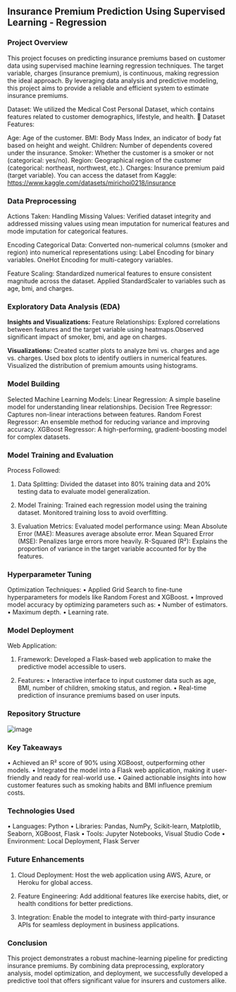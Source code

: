 ## Insurance Premium Prediction Using Supervised Learning - Regression


### Project Overview
This project focuses on predicting insurance premiums based on customer data using supervised machine learning regression techniques. The target variable, charges (insurance premium), is continuous, making regression the ideal approach. By leveraging data analysis and predictive modeling, this project aims to provide a reliable and efficient system to estimate insurance premiums.

Dataset: 
We utilized the Medical Cost Personal Dataset, which contains features related to customer demographics, lifestyle, and health.
📂 Dataset Features:

Age: Age of the customer.
BMI: Body Mass Index, an indicator of body fat based on height and weight.
Children: Number of dependents covered under the insurance.
Smoker: Whether the customer is a smoker or not (categorical: yes/no).
Region: Geographical region of the customer (categorical: northeast, northwest, etc.).
Charges: Insurance premium paid (target variable).
You can access the dataset from Kaggle: https://www.kaggle.com/datasets/mirichoi0218/insurance

### Data Preprocessing
Actions Taken:
Handling Missing Values:
Verified dataset integrity and addressed missing values using mean imputation for numerical features and mode imputation for categorical features.

Encoding Categorical Data:
Converted non-numerical columns (smoker and region) into numerical representations using:
Label Encoding for binary variables.
OneHot Encoding for multi-category variables.

Feature Scaling:
Standardized numerical features to ensure consistent magnitude across the dataset.
Applied StandardScaler to variables such as age, bmi, and charges.

### Exploratory Data Analysis (EDA)
__Insights and Visualizations:__
Feature Relationships:
Explored correlations between features and the target variable using heatmaps.Observed significant impact of smoker, bmi, and age on charges.

__Visualizations:__
Created scatter plots to analyze bmi vs. charges and age vs. charges.
Used box plots to identify outliers in numerical features.
Visualized the distribution of premium amounts using histograms.


### Model Building
Selected Machine Learning Models:
Linear Regression: A simple baseline model for understanding linear relationships.
Decision Tree Regressor: Captures non-linear interactions between features.
Random Forest Regressor: An ensemble method for reducing variance and improving accuracy.
XGBoost Regressor: A high-performing, gradient-boosting model for complex datasets.


### Model Training and Evaluation
Process Followed:
1. Data Splitting:
Divided the dataset into 80% training data and 20% testing data to evaluate model generalization.


2. Model Training:
Trained each regression model using the training dataset.
Monitored training loss to avoid overfitting.

3. Evaluation Metrics:
Evaluated model performance using:
Mean Absolute Error (MAE): Measures average absolute error.
Mean Squared Error (MSE): Penalizes large errors more heavily.
R-Squared (R²): Explains the proportion of variance in the target variable accounted for by the features.


### Hyperparameter Tuning
Optimization Techniques:
• Applied Grid Search to fine-tune hyperparameters for models like Random Forest and XGBoost.
• Improved model accuracy by optimizing parameters such as:
• Number of estimators.
• Maximum depth.
• Learning rate.


### Model Deployment
Web Application:
1. Framework:
Developed a Flask-based web application to make the predictive model accessible to users.

2. Features:
• Interactive interface to input customer data such as age, BMI, number of children, smoking status, and region.
• Real-time prediction of insurance premiums based on user inputs.

### Repository Structure

![image](https://github.com/user-attachments/assets/18b803f3-a8a1-4600-b48a-007eaa609398)



### Key Takeaways

• Achieved an R² score of 90% using XGBoost, outperforming other models.
• Integrated the model into a Flask web application, making it user-friendly and ready for real-world use.
• Gained actionable insights into how customer features such as smoking habits and BMI influence premium costs.


### Technologies Used
• Languages: Python
• Libraries: Pandas, NumPy, Scikit-learn, Matplotlib, Seaborn, XGBoost, Flask
• Tools: Jupyter Notebooks, Visual Studio Code
• Environment: Local Deployment, Flask Server
### Future Enhancements
1. Cloud Deployment:
   Host the web application using AWS, Azure, or Heroku for global access.

2. Feature Engineering:
   Add additional features like exercise habits, diet, or health conditions for better predictions.

3. Integration:
   Enable the model to integrate with third-party insurance APIs for seamless deployment in business applications.
### Conclusion

This project demonstrates a robust machine-learning pipeline for predicting insurance premiums. By combining data preprocessing, exploratory analysis, model optimization, and deployment, we successfully developed a predictive tool that offers significant value for insurers and customers alike.

